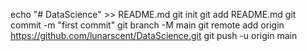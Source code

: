 echo "# DataScience" >> README.md
git init
git add README.md
git commit -m "first commit"
git branch -M main
git remote add origin https://github.com/lunarscent/DataScience.git
git push -u origin main
